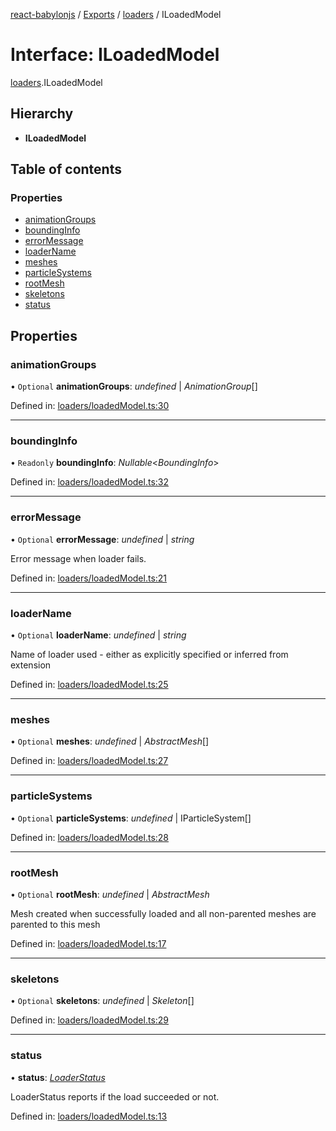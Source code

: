 [react-babylonjs](../README.md) / [Exports](../modules.md) / [loaders](../modules/loaders.md) / ILoadedModel

# Interface: ILoadedModel

[loaders](../modules/loaders.md).ILoadedModel

## Hierarchy

- **ILoadedModel**

## Table of contents

### Properties

- [animationGroups](loaders.iloadedmodel.md#animationgroups)
- [boundingInfo](loaders.iloadedmodel.md#boundinginfo)
- [errorMessage](loaders.iloadedmodel.md#errormessage)
- [loaderName](loaders.iloadedmodel.md#loadername)
- [meshes](loaders.iloadedmodel.md#meshes)
- [particleSystems](loaders.iloadedmodel.md#particlesystems)
- [rootMesh](loaders.iloadedmodel.md#rootmesh)
- [skeletons](loaders.iloadedmodel.md#skeletons)
- [status](loaders.iloadedmodel.md#status)

## Properties

### animationGroups

• `Optional` **animationGroups**: _undefined_ \| _AnimationGroup_[]

Defined in: [loaders/loadedModel.ts:30](https://github.com/brianzinn/react-babylonjs/blob/eba7b00/src/hooks/loaders/loadedModel.ts#L30)

---

### boundingInfo

• `Readonly` **boundingInfo**: _Nullable_<_BoundingInfo_\>

Defined in: [loaders/loadedModel.ts:32](https://github.com/brianzinn/react-babylonjs/blob/eba7b00/src/hooks/loaders/loadedModel.ts#L32)

---

### errorMessage

• `Optional` **errorMessage**: _undefined_ \| _string_

Error message when loader fails.

Defined in: [loaders/loadedModel.ts:21](https://github.com/brianzinn/react-babylonjs/blob/eba7b00/src/hooks/loaders/loadedModel.ts#L21)

---

### loaderName

• `Optional` **loaderName**: _undefined_ \| _string_

Name of loader used - either as explicitly specified or inferred from extension

Defined in: [loaders/loadedModel.ts:25](https://github.com/brianzinn/react-babylonjs/blob/eba7b00/src/hooks/loaders/loadedModel.ts#L25)

---

### meshes

• `Optional` **meshes**: _undefined_ \| _AbstractMesh_[]

Defined in: [loaders/loadedModel.ts:27](https://github.com/brianzinn/react-babylonjs/blob/eba7b00/src/hooks/loaders/loadedModel.ts#L27)

---

### particleSystems

• `Optional` **particleSystems**: _undefined_ \| IParticleSystem[]

Defined in: [loaders/loadedModel.ts:28](https://github.com/brianzinn/react-babylonjs/blob/eba7b00/src/hooks/loaders/loadedModel.ts#L28)

---

### rootMesh

• `Optional` **rootMesh**: _undefined_ \| _AbstractMesh_

Mesh created when successfully loaded and all non-parented meshes are parented to this mesh

Defined in: [loaders/loadedModel.ts:17](https://github.com/brianzinn/react-babylonjs/blob/eba7b00/src/hooks/loaders/loadedModel.ts#L17)

---

### skeletons

• `Optional` **skeletons**: _undefined_ \| _Skeleton_[]

Defined in: [loaders/loadedModel.ts:29](https://github.com/brianzinn/react-babylonjs/blob/eba7b00/src/hooks/loaders/loadedModel.ts#L29)

---

### status

• **status**: [_LoaderStatus_](../enums/loaders/loadedmodel.loaderstatus.md)

LoaderStatus reports if the load succeeded or not.

Defined in: [loaders/loadedModel.ts:13](https://github.com/brianzinn/react-babylonjs/blob/eba7b00/src/hooks/loaders/loadedModel.ts#L13)
